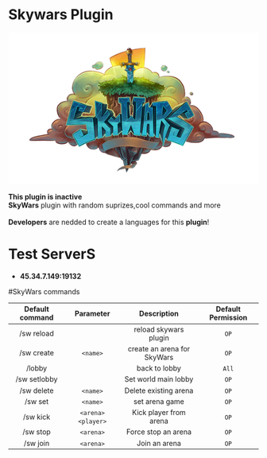 Skywars Plugin
================
![skyWars](https://raw.githubusercontent.com/svilex/res/master/skywars.png)

**This plugin is inactive**
</br>**SkyWars** plugin with random suprizes,cool commands and more<br>
</br>**Developers** are nedded to create a languages for this **plugin**!<br>
# Test ServerS
- **45.34.7.149:19132**

#SkyWars commands

| Default command | Parameter | Description | Default Permission |
| :-----: | :-------: | :---------: | :-------: |
| /sw reload | | reload skywars plugin | `OP` |
| /sw create | `<name>` | create an arena for SkyWars | `OP` |
| /lobby | | back to lobby | `All` |
| /sw setlobby | | Set world main lobby | `OP` |
| /sw delete | `<name>` | Delete existing arena | `OP` |
| /sw set | `<name>` | set arena game | `OP`|
| /sw kick | `<arena> <player>`| Kick player from arena | `OP` |
| /sw stop | `<arena>` | Force stop an arena | `OP`|
| /sw join | `<arena>` | Join an arena| `OP` |

